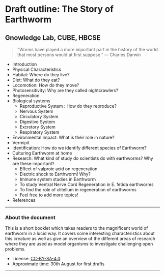 # Draft outline: The Story of Earthworm

## Gnowledge Lab, CUBE, HBCSE

> “Worms have played a more important part in the history of the world that most persons would at first suppose.” — Charles Darwin

- Introduction
- Physical Characteristics
- Habitat: Where do they live?
- Diet: What do they eat?
- Locomotion: How do they move?
- Photosensitivity: Why are they called nightcrawlers?
- Regeneration
- Biological systems
  - Reproductive System : How do they reproduce?
  - Nervous System
  - Circulatory System
  - Digestive System
  - Excretory System
  - Respiratory System
- Environmental Impact: What is their role in nature?
- Vermipit
- Identification: How do we identify different species of Earthworm?
- Culturing Earthworm at home
- Research: What kind of study do scientists do with earthworms? Why are these important?
  - Effect of valproic acid on regeneration
  - Electric shock to Earthworm! Why?
  - Immune system studies in Earthworm
  - To study Ventral Nerve Cord Regeneration in E. fetida earthworms
  - To find the role of clitellum in regeneration of earthworms
  - Feel free to add more topics!
- References


---

### About the document

This is a short booklet which takes readers to the magnificent world of earthworm in a lucid way. It covers some interesting characteristics about this creature as well as give an overview of the different areas of research where they are used as model organisms to investigate challenging open problems. 

- License: [CC-BY-SA-4.0](https://creativecommons.org/licenses/by-sa/4.0/)
- Approximate time: 30th August for first drafts

---